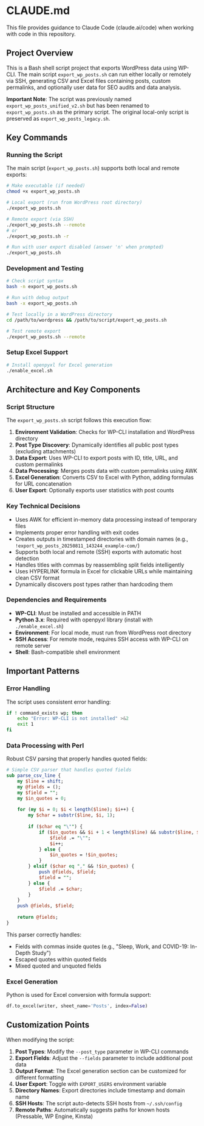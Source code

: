 # CLAUDE.md

This file provides guidance to Claude Code (claude.ai/code) when working with code in this repository.

## Project Overview

This is a Bash shell script project that exports WordPress data using WP-CLI. The main script `export_wp_posts.sh` can run either locally or remotely via SSH, generating CSV and Excel files containing posts, custom permalinks, and optionally user data for SEO audits and data analysis.

**Important Note**: The script was previously named `export_wp_posts_unified_v2.sh` but has been renamed to `export_wp_posts.sh` as the primary script. The original local-only script is preserved as `export_wp_posts_legacy.sh`.

## Key Commands

### Running the Script

The main script (`export_wp_posts.sh`) supports both local and remote exports:

```bash
# Make executable (if needed)
chmod +x export_wp_posts.sh

# Local export (run from WordPress root directory)
./export_wp_posts.sh

# Remote export (via SSH)
./export_wp_posts.sh --remote
# or
./export_wp_posts.sh -r

# Run with user export disabled (answer 'n' when prompted)
./export_wp_posts.sh
```

### Development and Testing
```bash
# Check script syntax
bash -n export_wp_posts.sh

# Run with debug output
bash -x export_wp_posts.sh

# Test locally in a WordPress directory
cd /path/to/wordpress && /path/to/script/export_wp_posts.sh

# Test remote export
./export_wp_posts.sh --remote
```

### Setup Excel Support
```bash
# Install openpyxl for Excel generation
./enable_excel.sh
```

## Architecture and Key Components

### Script Structure
The `export_wp_posts.sh` script follows this execution flow:
1. **Environment Validation**: Checks for WP-CLI installation and WordPress directory
2. **Post Type Discovery**: Dynamically identifies all public post types (excluding attachments)
3. **Data Export**: Uses WP-CLI to export posts with ID, title, URL, and custom permalinks
4. **Data Processing**: Merges posts data with custom permalinks using AWK
5. **Excel Generation**: Converts CSV to Excel with Python, adding formulas for URL concatenation
6. **User Export**: Optionally exports user statistics with post counts

### Key Technical Decisions
- Uses AWK for efficient in-memory data processing instead of temporary files
- Implements proper error handling with exit codes
- Creates outputs in timestamped directories with domain names (e.g., `!export_wp_posts_20250811_143244_example-com/`)
- Supports both local and remote (SSH) exports with automatic host detection
- Handles titles with commas by reassembling split fields intelligently
- Uses HYPERLINK formula in Excel for clickable URLs while maintaining clean CSV format
- Dynamically discovers post types rather than hardcoding them

### Dependencies and Requirements
- **WP-CLI**: Must be installed and accessible in PATH
- **Python 3.x**: Required with openpyxl library (install with `./enable_excel.sh`)
- **Environment**: For local mode, must run from WordPress root directory
- **SSH Access**: For remote mode, requires SSH access with WP-CLI on remote server
- **Shell**: Bash-compatible shell environment

## Important Patterns

### Error Handling
The script uses consistent error handling:
```bash
if ! command_exists wp; then
    echo "Error: WP-CLI is not installed" >&2
    exit 1
fi
```

### Data Processing with Perl
Robust CSV parsing that properly handles quoted fields:
```perl
# Simple CSV parser that handles quoted fields
sub parse_csv_line {
    my $line = shift;
    my @fields = ();
    my $field = "";
    my $in_quotes = 0;
    
    for (my $i = 0; $i < length($line); $i++) {
        my $char = substr($line, $i, 1);
        
        if ($char eq "\"") {
            if ($in_quotes && $i + 1 < length($line) && substr($line, $i + 1, 1) eq "\"") {
                $field .= "\"";
                $i++;
            } else {
                $in_quotes = !$in_quotes;
            }
        } elsif ($char eq "," && !$in_quotes) {
            push @fields, $field;
            $field = "";
        } else {
            $field .= $char;
        }
    }
    push @fields, $field;
    
    return @fields;
}
```

This parser correctly handles:
- Fields with commas inside quotes (e.g., "Sleep, Work, and COVID-19: In-Depth Study")
- Escaped quotes within quoted fields
- Mixed quoted and unquoted fields

### Excel Generation
Python is used for Excel conversion with formula support:
```python
df.to_excel(writer, sheet_name='Posts', index=False)
```

## Customization Points

When modifying the script:
1. **Post Types**: Modify the `--post_type` parameter in WP-CLI commands
2. **Export Fields**: Adjust the `--fields` parameter to include additional post data
3. **Output Format**: The Excel generation section can be customized for different formatting
4. **User Export**: Toggle with `EXPORT_USERS` environment variable
5. **Directory Names**: Export directories include timestamp and domain name
6. **SSH Hosts**: The script auto-detects SSH hosts from `~/.ssh/config`
7. **Remote Paths**: Automatically suggests paths for known hosts (Pressable, WP Engine, Kinsta)